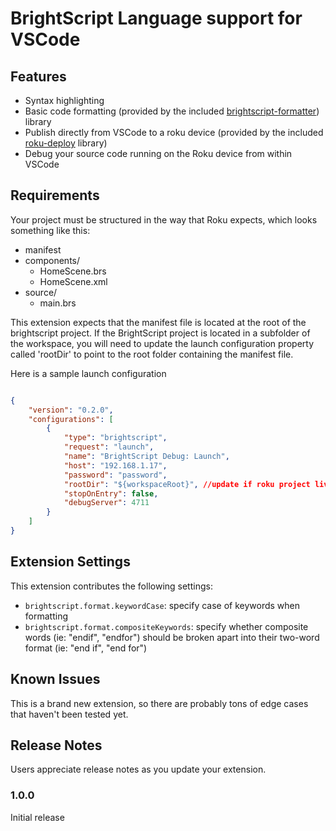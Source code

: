 # BrightScript Language support for VSCode

## Features

- Syntax highlighting
- Basic code formatting (provided by the included [brightscript-formatter](https://github.com/TwitchBronBron/brightscript-formatter)) library
- Publish directly from VSCode to a roku device (provided by the included [roku-deploy](https://github.com/TwitchBronBron/roku-deploy) library)
- Debug your source code running on the Roku device from within VSCode 

## Requirements

Your project must be structured in the way that Roku expects, which looks something like this:

- manifest
- components/
    - HomeScene.brs
    - HomeScene.xml
- source/
    - main.brs

This extension expects that the manifest file is located at the root of the brightscript project. If the BrightScript project is located in a subfolder of the workspace, you will need to update the launch configuration property called 'rootDir' to point to the root folder containing the manifest file. 

Here is a sample launch configuration

```json

{
    "version": "0.2.0",
    "configurations": [
        {
            "type": "brightscript",
            "request": "launch",
            "name": "BrightScript Debug: Launch",
            "host": "192.168.1.17",
            "password": "password",
            "rootDir": "${workspaceRoot}", //update if roku project lives in a subdirectory
            "stopOnEntry": false,
            "debugServer": 4711
        }
    ]
}
```

## Extension Settings

This extension contributes the following settings:

* `brightscript.format.keywordCase`: specify case of keywords when formatting
* `brightscript.format.compositeKeywords`: specify whether composite words (ie: "endif", "endfor") should be broken apart into their two-word format (ie: "end if", "end for")

## Known Issues

This is a brand new extension, so there are probably tons of edge cases that haven't been tested yet. 

## Release Notes

Users appreciate release notes as you update your extension.

### 1.0.0

Initial release
